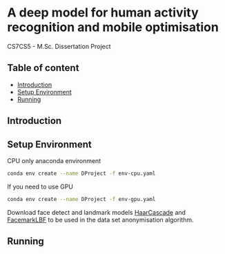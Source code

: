 # A deep model for human activity recognition and mobile optimisation

CS7CS5 - M.Sc. Dissertation Project

## Table of content

- [Introduction](#Introduction)
- [Setup Environment](#Setup-Environment)
- [Running](#Running)

## Introduction

## Setup Environment

CPU only anaconda environment

```bash
conda env create --name DProject -f env-cpu.yaml
```

If you need to use GPU

```bash
conda env create --name DProject -f env-gpu.yaml
```

Download face detect and landmark models [HaarCascade](https://raw.githubusercontent.com/opencv/opencv/master/data/haarcascades/haarcascade_frontalface_alt2.xml) and [FacemarkLBF](https://github.com/kurnianggoro/GSOC2017/raw/master/data/lbfmodel.yaml) to be used in the data set anonymisation algorithm.

## Running
